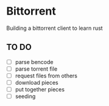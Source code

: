 # Bittorrent
Building a bittorrent client to learn rust

## TO DO
- [ ] parse bencode
- [ ] parse torrent file
- [ ] request files from others
- [ ] download pieces
- [ ] put together pieces
- [ ] seeding
